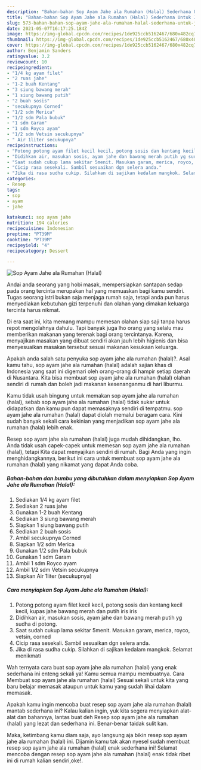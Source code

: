 ```yaml
---
description: "Bahan-bahan Sop Ayam Jahe ala Rumahan (Halal) Sederhana Untuk Jualan"
title: "Bahan-bahan Sop Ayam Jahe ala Rumahan (Halal) Sederhana Untuk Jualan"
slug: 573-bahan-bahan-sop-ayam-jahe-ala-rumahan-halal-sederhana-untuk-jualan
date: 2021-05-07T16:17:25.184Z
image: https://img-global.cpcdn.com/recipes/1de925ccb5162467/680x482cq70/sop-ayam-jahe-ala-rumahan-halal-foto-resep-utama.jpg
thumbnail: https://img-global.cpcdn.com/recipes/1de925ccb5162467/680x482cq70/sop-ayam-jahe-ala-rumahan-halal-foto-resep-utama.jpg
cover: https://img-global.cpcdn.com/recipes/1de925ccb5162467/680x482cq70/sop-ayam-jahe-ala-rumahan-halal-foto-resep-utama.jpg
author: Benjamin Sanders
ratingvalue: 3.2
reviewcount: 10
recipeingredient:
- "1/4 kg ayam filet"
- "2 ruas jahe"
- "1-2 buah Kentang"
- "3 siung bawang merah"
- "1 siung bawang putih"
- "2 buah sosis"
- "secukupnya Corned"
- "1/2 sdm Merica"
- "1/2 sdm Pala bubuk"
- "1 sdm Garam"
- "1 sdm Royco ayam"
- "1/2 sdm Vetsin secukupnya"
- " Air 1liter secukupnya"
recipeinstructions:
- "Potong potong ayam filet kecil kecil, potong sosis dan kentang kecil kecil, kupas jahe bawang merah dan putih iris iris"
- "Didihkan air, masukan sosis, ayam jahe dan bawang merah putih yg sudha di potong."
- "Saat sudah cukup lama sekitar 5menit. Masukan garam, merica, royco, vetsin, corned"
- "Cicip rasa sesekali. Sambil sesuaikan dgn selera anda."
- "Jika di rasa sudha cukip. Silahkan di sajikan kedalam mangkok. Selamat menikmati"
categories:
- Resep
tags:
- sop
- ayam
- jahe

katakunci: sop ayam jahe 
nutrition: 194 calories
recipecuisine: Indonesian
preptime: "PT39M"
cooktime: "PT39M"
recipeyield: "4"
recipecategory: Dessert

---
```



![Sop Ayam Jahe ala Rumahan (Halal)](https://img-global.cpcdn.com/recipes/1de925ccb5162467/680x482cq70/sop-ayam-jahe-ala-rumahan-halal-foto-resep-utama.jpg)

Andai anda seorang yang hobi masak, mempersiapkan santapan sedap pada orang tercinta merupakan hal yang memuaskan bagi kamu sendiri. Tugas seorang istri bukan saja menjaga rumah saja, tetapi anda pun harus menyediakan kebutuhan gizi terpenuhi dan olahan yang dimakan keluarga tercinta harus nikmat.

Di era  saat ini, kita memang mampu memesan olahan siap saji tanpa harus repot mengolahnya dahulu. Tapi banyak juga lho orang yang selalu mau memberikan makanan yang terenak bagi orang tercintanya. Karena, menyajikan masakan yang dibuat sendiri akan jauh lebih higienis dan bisa menyesuaikan masakan tersebut sesuai makanan kesukaan keluarga. 



Apakah anda salah satu penyuka sop ayam jahe ala rumahan (halal)?. Asal kamu tahu, sop ayam jahe ala rumahan (halal) adalah sajian khas di Indonesia yang saat ini digemari oleh orang-orang di hampir setiap daerah di Nusantara. Kita bisa membuat sop ayam jahe ala rumahan (halal) olahan sendiri di rumah dan boleh jadi makanan kesenanganmu di hari liburmu.

Kamu tidak usah bingung untuk memakan sop ayam jahe ala rumahan (halal), sebab sop ayam jahe ala rumahan (halal) tidak sukar untuk didapatkan dan kamu pun dapat memasaknya sendiri di tempatmu. sop ayam jahe ala rumahan (halal) dapat diolah memalui beragam cara. Kini sudah banyak sekali cara kekinian yang menjadikan sop ayam jahe ala rumahan (halal) lebih enak.

Resep sop ayam jahe ala rumahan (halal) juga mudah dihidangkan, lho. Anda tidak usah capek-capek untuk memesan sop ayam jahe ala rumahan (halal), tetapi Kita dapat menyajikan sendiri di rumah. Bagi Anda yang ingin menghidangkannya, berikut ini cara untuk membuat sop ayam jahe ala rumahan (halal) yang nikamat yang dapat Anda coba.

<!--inarticleads1-->

##### Bahan-bahan dan bumbu yang dibutuhkan dalam menyiapkan Sop Ayam Jahe ala Rumahan (Halal):

1. Sediakan 1/4 kg ayam filet
1. Sediakan 2 ruas jahe
1. Gunakan 1-2 buah Kentang
1. Sediakan 3 siung bawang merah
1. Siapkan 1 siung bawang putih
1. Sediakan 2 buah sosis
1. Ambil secukupnya Corned
1. Siapkan 1/2 sdm Merica
1. Gunakan 1/2 sdm Pala bubuk
1. Gunakan 1 sdm Garam
1. Ambil 1 sdm Royco ayam
1. Ambil 1/2 sdm Vetsin secukupnya
1. Siapkan  Air 1liter (secukupnya)




<!--inarticleads2-->

##### Cara menyiapkan Sop Ayam Jahe ala Rumahan (Halal):

1. Potong potong ayam filet kecil kecil, potong sosis dan kentang kecil kecil, kupas jahe bawang merah dan putih iris iris
1. Didihkan air, masukan sosis, ayam jahe dan bawang merah putih yg sudha di potong.
1. Saat sudah cukup lama sekitar 5menit. Masukan garam, merica, royco, vetsin, corned
1. Cicip rasa sesekali. Sambil sesuaikan dgn selera anda.
1. Jika di rasa sudha cukip. Silahkan di sajikan kedalam mangkok. Selamat menikmati




Wah ternyata cara buat sop ayam jahe ala rumahan (halal) yang enak sederhana ini enteng sekali ya! Kamu semua mampu membuatnya. Cara Membuat sop ayam jahe ala rumahan (halal) Sesuai sekali untuk kita yang baru belajar memasak ataupun untuk kamu yang sudah lihai dalam memasak.

Apakah kamu ingin mencoba buat resep sop ayam jahe ala rumahan (halal) mantab sederhana ini? Kalau kalian ingin, yuk kita segera menyiapkan alat-alat dan bahannya, lantas buat deh Resep sop ayam jahe ala rumahan (halal) yang lezat dan sederhana ini. Benar-benar taidak sulit kan. 

Maka, ketimbang kamu diam saja, ayo langsung aja bikin resep sop ayam jahe ala rumahan (halal) ini. Dijamin kamu tak akan nyesel sudah membuat resep sop ayam jahe ala rumahan (halal) enak sederhana ini! Selamat mencoba dengan resep sop ayam jahe ala rumahan (halal) enak tidak ribet ini di rumah kalian sendiri,oke!.

